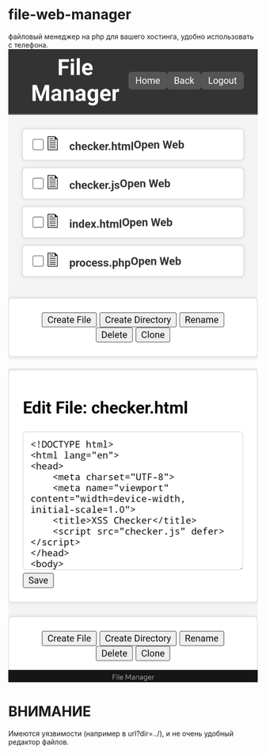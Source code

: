 # file-web-manager
файловый менеджер на php для вашего хостинга, удобно использовать с телефона.
![фото1](Screenshot_2024-12-26-00-07-37-20_21da60175e70af211acc4f26191b7a77.jpg)

![фото2](Screenshot_2024-12-26-00-08-19-95_21da60175e70af211acc4f26191b7a77.jpg)

# ВНИМАНИЕ
Имеются уязвимости
(например в url?dir=../), 
и не очень удобный редактор файлов.
